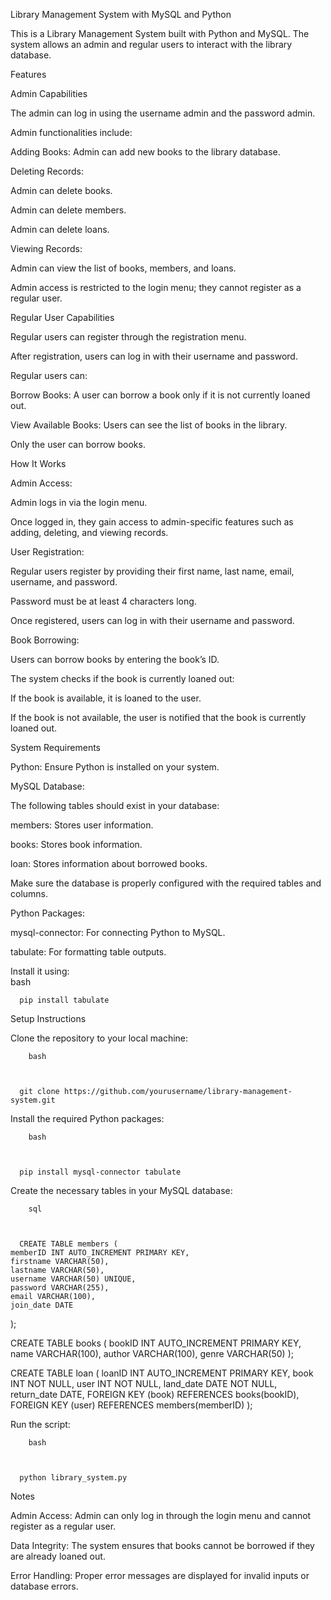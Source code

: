 Library Management System with MySQL and Python

This is a Library Management System built with Python and MySQL. The system allows an admin and regular users to interact with the library database.


Features

Admin Capabilities


The admin can log in using the username admin and the password admin.

Admin functionalities include:

Adding Books: Admin can add new books to the library database.

Deleting Records:

Admin can delete books.

Admin can delete members.

Admin can delete loans.




Viewing Records:

Admin can view the list of books, members, and loans.







Admin access is restricted to the login menu; they cannot register as a regular user.


Regular User Capabilities


Regular users can register through the registration menu.

After registration, users can log in with their username and password.

Regular users can:

Borrow Books: A user can borrow a book only if it is not currently loaned out.

View Available Books: Users can see the list of books in the library.

Only the user can borrow books.




How It Works



Admin Access:


Admin logs in via the login menu.

Once logged in, they gain access to admin-specific features such as adding, deleting, and viewing records.





User Registration:


Regular users register by providing their first name, last name, email, username, and password.

Password must be at least 4 characters long.

Once registered, users can log in with their username and password.





Book Borrowing:


Users can borrow books by entering the book’s ID.

The system checks if the book is currently loaned out:

If the book is available, it is loaned to the user.

If the book is not available, the user is notified that the book is currently loaned out.









System Requirements


Python: Ensure Python is installed on your system.

MySQL Database:

The following tables should exist in your database:

members: Stores user information.

books: Stores book information.

loan: Stores information about borrowed books.




Make sure the database is properly configured with the required tables and columns.




Python Packages:

mysql-connector: For connecting Python to MySQL.

tabulate: For formatting table outputs.

Install it using:        
        bash
        
    
  
      pip install tabulate
    
    
  
  










Setup Instructions



Clone the repository to your local machine:

        
        bash
        
    
  
      git clone https://github.com/yourusername/library-management-system.git
    
    
  
  



Install the required Python packages:

        
        bash
        
    
  
      pip install mysql-connector tabulate
    
    
  
  



Create the necessary tables in your MySQL database:

        
        sql
        
    
  
      CREATE TABLE members (
    memberID INT AUTO_INCREMENT PRIMARY KEY,
    firstname VARCHAR(50),
    lastname VARCHAR(50),
    username VARCHAR(50) UNIQUE,
    password VARCHAR(255),
    email VARCHAR(100),
    join_date DATE
);

CREATE TABLE books (
    bookID INT AUTO_INCREMENT PRIMARY KEY,
    name VARCHAR(100),
    author VARCHAR(100),
    genre VARCHAR(50)
);

CREATE TABLE loan (
    loanID INT AUTO_INCREMENT PRIMARY KEY,
    book INT NOT NULL,
    user INT NOT NULL,
    land_date DATE NOT NULL,
    return_date DATE,
    FOREIGN KEY (book) REFERENCES books(bookID),
    FOREIGN KEY (user) REFERENCES members(memberID)
);
    
    
  
  


    
    
  
  



Run the script:

        
        bash
        
    
  
      python library_system.py
    
    
  
  




Notes


Admin Access: Admin can only log in through the login menu and cannot register as a regular user.

Data Integrity: The system ensures that books cannot be borrowed if they are already loaned out.

Error Handling: Proper error messages are displayed for invalid inputs or database errors.


